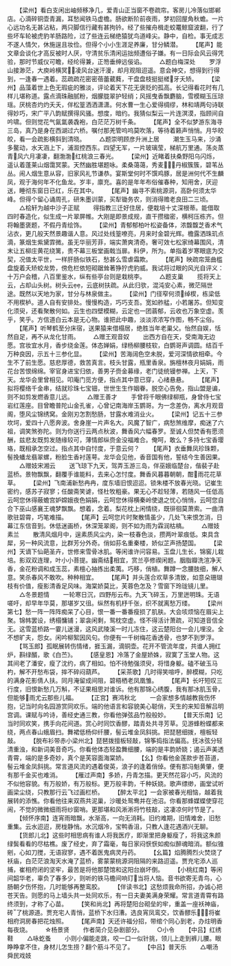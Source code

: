 <!-- { "loadSidebar": true } -->
　　【梁州】看白支闲出岫频移净几，爱青山正当窗不卷疏帘。客房儿冷落似邯郸店。心滴碎铜壶青漏，耳愁闻铁马虚檐。肠欲断阶前夜雨，梦初回屋角秋蟾。一片心远功名无甚沾粘，两只脚信行藏有甚拘钤。经了些摧舟楫走蛟鼍鲸窟波翻，行了些坏车轮被虎豹羊肠路险，过了些连云梯绝猿犹鸟道峰尖。静中，自检。事无成志不遂人情欠，休施逞且妆俭。但得个小小生涯足养廉，甘分鳞潜。
　　【尾声】能文章会谈化才高反被时人厌，守清贫乐清闲运拙频遭俗子嫌。有一日际会风云得凭验，那时节威仪可瞻，经纶得兼，正笏垂绅远佞谄。
　　△题白梅深处
　　罗浮山接渺茫，大庾岭横冥，凌风台迷汗漫，却月观阻迢遥。意会神交，想得到行得到，一逢春一遇着。蕊疏疏花密密蓓蕾葳蕤，干盘盘枝挺挺槎牙夭矫。
　　【梁州】品藻着世上色无瑕疵的雅淡，评论着天下花无褒贬的孤高。长记得看花时有几样儿堪称道。露点滴珠融腻粉，烟朦胧翠护轻绡；风摇曳香飘麝脑，雪模糊玉压琼瑶。厌桃杏灼灼夭夭，伴松篁洒洒潇潇。何水曹一生心爱得绸缪，林和靖两句诗联得妙巧，宋广平八韵赋撰得风骚。想度，暗约。我猜似梨云一片连溟漠，指顾间自吟啸。但则觉花气氤氲袭毳袍，白茫茫万树千条。
　　【尾声】全不似梦游东海寻三岛，真乃是身在西湖过六桥。嘱付那羌管呜呜莫吹落，等待着籁声悄悄。月华皎皎，看一会疏影横斜到清晓。
　　△题崇明顾彦升洲上居
　　潮生玉马来，沙涌多鳌动，水天涵上下，浦溆控西东。四望无军，一片玻璃莹，梯航万里通。荡炎蒸青风六月凄凄，翻渤渤红桃浪三春光。
　　【梁州】近睹着扶桑野阳乌闪烁，遥认着蓬莱山烟霭冥蒙。天然幽胜堪题咏。柔桑蔼蔼，秀麦，丹椒簇簇，碧苇丛丛。闹人烟生意从容，旧家风礼节谦恭。宴斯堂何时不馔鸡豚，居是洲何代不生麟凤，观于海何年不化鱼龙。岁丰，廪充。喜的是年年布俗催春种，知用舍，厌迎送，睡彻东窗日已红，乐在其中。
　　【尾声】幽寻不索桃源洞，高卧何须太华峰。但得个留心诵周孔，研朱墨训蒙，买犁锄务农，则消得赡老良田二三顷。
　　△桧轩为越中沙子正赋
　　得指教三迁好住居，便栽培十丈深根蒂。能借取四时春造化，似生成一片翠屏帷。大刚是即景成规，直干攒楹密，横柯压栋齐。但将翰墨褒题，不假丹青绘饰。
　　【梁州】青郁郁柏叶松姿备体，浓馥馥芝香术气沾衣，更几般天然景趣谐人意。风过处线篁嘹亮，月来时金碧光辉。檐露洒珠玑点滴，篆烟生紫黛霏微。虽无华丽芳菲，端实萧爽清奇。奢可效七松家绮幕围风，清末让五柳庄黄花绕篱，贵不幕三板堂画戟当扉。料伊，所为。单指着岁寒眼底为交契，况值太平世，一样肝肠似铁石，愁甚么雪虐霜欺。
　　【尾声】映疏帘笼曲槛盘旋着夭矫蛟龙势，傍危栏依短砌踞耸著狰狞虎豹威。我试将过眼的风光自评义：十万户会稽，八百里鉴水，纵有些亭台则是栽桃李。
　　△题支巢
　　揽将天上云，占却山头树。树头云，云底树扶疏。从此归欤，混沌安心素，微茫隔世途。既然以天地为家，甘分与林泉做主。
　　【梁州】门径窄何须绰楔，栋梁低不用楔栌。道人自有安排处。慢慢构造，巧巧支吾。宽如舴艋，小若屠苏。但知变化须臾，还看聚散何如。云生也四壁模糊，云定也一团蓊郁，云收也万象空虚。羡乎，笑乎。方信道白云本是无心物。谁把此中趣，淡淡浓浓写作图，畅不尘俗。
　　【尾声】听琴鹤至分床宿，送果猿来借榻居，绝胜当年老巢父。怡然自娱，恬然自足，再不从龙化甘雨。
　　△赠王观音奴
　　出西方自在天，受南海无边愿。宫妆宜水月，香步绕金莲。体态婵娟，绿杨柳腰枝软，白鹦哥声调圆。结百千万种良因，示五十三参化显。
　　【梁州】苦海阔色空未脱，爱河深情欲相牵。今生不了前生愿。慈悲厚德，救苦真言。枝头甘露，瓶里香泉。旃檀林夜月娟娟，雨花台苦恨绵绵。宰官身进宝归依，善男子赍金募缘，老门徒统镘参禅。上天，下天。龙华会里曾相见。叩庵门觅方便，指点其中意已穿，心绪悬悬。
　　【尾声】拟将樱络千金串，结就珍珠七宝钿，世世生生作姻眷。脱空心告免，指山盟是谝，则不如剪发燃香意儿远。
　　△赠王善才
　　手曾将千眼佛绿柳瓶，身曾侍七宝岩红莲座。目曾瞻普陀山金孔雀，心曾记南海岸玉鹦哥。为一念差伪，离水月观音阁，堕风尘锦绣窝。金刚刃怎割愁肠，甘露水难消业火。
　　【梁州】记五十三参坎坷，爱四十八愿奔波。舍身崖一片声名大。风魔了智广，病愁煞维摩，痴迷了六祖，调笑煞弥陀。则为你送行云两点秋波，舞香风六幅春罗。至诚人但焚香有愿须酬，兹悲友既剪发随缘较可，薄情郎纵赍金没福难合。俺呵，敢么？多持七宝香璎珞，既相承怎空过。指点其中自忖度，于意云何？
　　【尾声】衣垂舞凤珍珠颗，髻挽蟠龙翡翠螺，粉脸生香衬莲萼。龙华会见他，香音国有他，誓结今生善因果。
　　△赠妓宋湘云
　　送飞琼下九天，驾弄玉游三岛，伴巫娥临楚台，偕裴子赴蓝桥。景物飘飘，翻覆手谁能料，去来心怎忖度。舞香风暮暮朝朝，酣雨花花草草。
　　【梁州】飞南浦新愁冉冉，度东墙旧恨迢迢。锁朱楼不放春光晓。记崔生密约，感苏子寂寥；任酸斋笑谑，怪杜牧粗豪。果无心不趁轻薄，若随风一任低高云呵您休得蔽蟾宫妒嫦娥夜色娟娟，云呵您休得横秦岭使退之忧心悄悄，云呵您自合下巫山感襄王魂梦飘飘。想着，念着。梨花枕上闲情绕，既徘徊莫萧索。一曲清歌驻碧霄，巧笔难描。
　　【尾声】云呵您片时聚散情虽少，几处飞来恨怎消，日幕江东信音到。休低迷画桥，休深笼翠阁，则不如为雨为霖润枯槁。
　　△赠妓素兰
　　散清风烟月中，逞素质风尘内，染一枝春色淡，攒两叶翠痕低。束具含犀，另一种风流意，比群芳分外奇。俏如荪名重秦楼，娇似芷声扬楚国。
　　【梁州】天谪下仙葩圣卉，世修来雪骨冰肌。等闲谁许问容易。玉盘儿生长，锦窖儿栽培。影双双连理，叶小小菩提。幽斋结相宜，赏兰亭修禊闲题。胭脂瓣洗渲净天香，金花粉调和成玉蕊，素檀心抽拣出柔荑。巧移，俏植。舞蹲一念腰肢细，解人意。笑杀春风不敢吹。种种相宜。
　　【尾声】并头莲合欢草多清致，如意朵珊瑚枝有价值，瘦影清香足风味。海棠娇莫比，芙蓉色怎及？雪窗下玲珑镜儿里。
　　△冬景题情
　　一轮寒日沉，四野彤云布。九天飞碎玉，万里迸明珠。无语嗟吁，却早年华莫，那堪岁又徂。纵然有机杼千张，织不就离愁万缕。
　　【梁州第七】愁一阵一阵阵痴呆了心目，恨一番一番番瘦损了肌肤。大会垓烦恼在眉尖上聚。锦帏罢设，绣榻慵铺；翠衾闲剩，鸳枕空虚。怪不得活计萧疏，可知道音信全无。这雪蓝桥路一霎儿迷漫，这风武陵溪一时儿冻住，这云楚阳台一会儿埋没。全不想旷夫，怨女。闲吟柳絮因风句。你便有一千树梅花香透骨，也梦不到罗浮。
　　【骂玉郎】孤眠展转伤情绪，捱玉漏，滴铜壶。花开不管流年度，共谁人拥红炉，斟绿醑，歌《白苎》。
　　【感皇恩】冷落了金屋娇姝，寂寞了玉堂人物。这其间老了潘安，瘦了沈约，病了相如。怕不待勉强须臾，将惜身躯。磕不破玉马杓，解不开愁布袋，摔不碎闷葫芦。
　　【采茶歌】几时得笑喧呼，醉模糊，只吃的满身花影倩人扶。同月淹留成间阻，碧梧栖老凤凰雏。
　　【尾声】长吁短叹三行度，旧恨新愁几万斛，不证果相思对谁诉。他有那锦心绣腹，我有那冰肌玉骨，但能够雨尤云那些儿福。
　　【正宫】赛鸿秋北
　　一会家想多情越教我伤怀抱，记当时向名园游赏同欢乐。端的他语言和容貌美心聪俏，天生的来知音解吕明宫调。课赋与吟诗，善经史通三教，你看他弹弦品竹般般妙。
　　【普天乐南】记当时同欢笑，携手向花间道。赏心时同饮香醪，踏青处共寻芳草。见游蜂粉蝶都来绕，两点春山蛾眉扫。舞裙低杨仰纤腰，髻云堆金凤斜挑。把琵琶细拨，檀板轻敲。
　　【脱布衫带赤小梁州北】琵琶拨擅板轻敲，锦筝捣指法偏高。抚冰弦分轻清重浊，和新词美音奇巧。你看他体态轻盈舞细腰，端的是丰韵娇娆；遏云声美透青霄，端的是多奇妙，真个是芙容面海棠娇。
　　【幺】你看他金莲款步苍苔道，髻云堆金凤斜挑。常言道风流的遇着俊英，浪子的逢着俏倬。便有那冯魁黄肇，便有那千金买也难消。
　　【雁过声南】多娇，丹青怎描。更天然花容小巧，风流的不似他容貌。有万般娇，有万般标。更万般丰韵，千种妖娆。歌声缥缈，画堂试听画梁尘绕，只教那行云飞过画栏桥。
　　【醉太平北】一会家被春光相恼，越着我展转的添憔。你看他往来双燕共泥巢，沙暖处鸳鸯并在池沼。你看那蜂媒蝶使穿花闹，不觉的微微细雨将纱窗哨。更那堪和风淅淅将竹枝敲，这凄凉何时节是了。
　　【倾怀序南】连宵雨暗飘，水渐高，一向无消耗。旧约难期，旧情难舍，旧愁重集。云水迢迢，房栊静悄。水沉烟冷，宝鸭香沮，只教人逢花遇酒兴无聊。
　　【货郎儿北】这些时相思病有谁人将我医疗，即渐里把身躯瘦了，将我这朱颜绿鬓看看的尽枯樵。废了经史，弃了霜毫，每日家闷恹恹如痴似醉魂暗消。额似锥剜，心如刀搅，无语寂寥，遇不着医鬼病灵丹药。
　　【幺篇】焰腾腾烈火焚烧了袄庙，白茫茫浪淘天水淹了蓝桥，雾蒙蒙桃源洞阻隔的来路迢遥。贾充宅添人巡捕，崔相府闭的坚牢，最苦是将他那楚馆和这阳台崩坏倒。
　　【小桃红南】等闲间韶华老，辜负了春多少，则听的铁马檐间响玎当将人恼。音书欲寄无青鸟，心肠朝夕伤怀抱，几时能够再整鸾胶。
　　【伴读书北】这愁烦我命所招，办诚心把苍天告。则愿的马上墙头共一处同欢乐，有一日夫妻美满身荣耀。常言道青霄有路终须到，才称了心苗。
　　【笑和尚北】再将楚阳台砌垒的牢，重盖一座袄神庙，砖了桃源道。贾充宅人青悄，蓝桥下水归漕。选良宵凤鸾交，饮香醪乐，将崔相府洞房春把花烛照。
　　【尾声南】天还许福分招，带绾个同心到老，办炷明香每夜烧。
　　☆杨景贤
　　作者简介见杂剧部分。
　　○小令
　　【中吕】红绣鞋
　　△咏虼蚤
　　小则小偏能走跳，咬一口一似针挑，领儿上走到裤儿腰。眼睁睁拿不住，身材儿怎生捞？翻个筋斗不见了。
　　【中吕】普天乐
　　△嘲汤舜民戏妓
